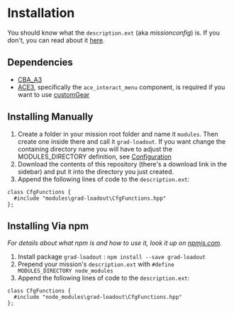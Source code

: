 # Installation

You should know what the `description.ext` (aka *missionconfig*) is. If you don't, you can read about it [here](https://community.bistudio.com/wiki/Description.ext).

## Dependencies

* [CBA_A3](https://github.com/CBATeam/CBA_A3/releases)
* [ACE3](https://github.com/acemod/ACE3/releases), specifically the `ace_interact_menu` component, is required if you want to use [customGear](customGear.md)

## Installing Manually

1. Create a folder in your mission root folder and name it `modules`. Then create one inside there and call it `grad-loadout`. If you want change the containing directory name you will have to adjust the MODULES_DIRECTORY definition, see [Configuration](configuration.md)
2. Download the contents of this repository (there's a download link in the sidebar) and put it into the directory you just created.
3. Append the following lines of code to the `description.ext`:

```sqf
class CfgFunctions {
  #include "modules\grad-loadout\CfgFunctions.hpp"
};
```

## Installing Via npm

*For details about what npm is and how to use it, look it up on [npmjs.com](https://www.npmjs.com/).*

1. Install package `grad-loadout` : `npm install --save grad-loadout`
2. Prepend your mission's `description.ext` with `#define MODULES_DIRECTORY node_modules`
3. Append the following lines of code to the `description.ext`:

```sqf
class CfgFunctions {
  #include "node_modules\grad-loadout\CfgFunctions.hpp"
};
```
